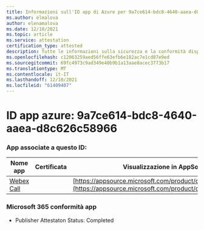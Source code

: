```yaml
---
title: Informazioni sull'ID app di Azure per 9a7ce614-bdc8-4640-aaea-d8c626c58966
ms.author: elmalova
author: elenamalova
ms.date: 12/10/2021
ms.topic: article
ms.service: attestation
certification_type: attested
description: Tutte le informazioni sulla sicurezza e la conformità disponibili per 9a7ce614-bdc8-4640-aaea-d8c626c58966.
ms.openlocfilehash: c12063259aed56ffe63efb6e182ac7e1cd87e9ed
ms.sourcegitcommit: 69fc4973c9ad349e40b9b1a13aae8acec3773b17
ms.translationtype: MT
ms.contentlocale: it-IT
ms.lasthandoff: 12/10/2021
ms.locfileid: "61409407"
---
```

# <a name="azure-app-id-9a7ce614-bdc8-4640-aaea-d8c626c58966"></a>ID app azure: 9a7ce614-bdc8-4640-aaea-d8c626c58966


### <a name="apps-associated-with-this-id"></a>App associate a questo ID:
| **Nome app** | **Certificata** | **Visualizzazione in AppSource** |
|--------------|---------------|-----------------------|
| [Webex Call](https://docs.microsoft.com/microsoft-365-app-certification/forward/WA200001495) |  | [https://appsource.microsoft.com/product/office/WA200001495](https://appsource.microsoft.com/product/office/WA200001495) |

### <a name="microsoft-365-app-compliance-status"></a>Microsoft 365 conformità app
- Publisher Attestaton Status: Completed
